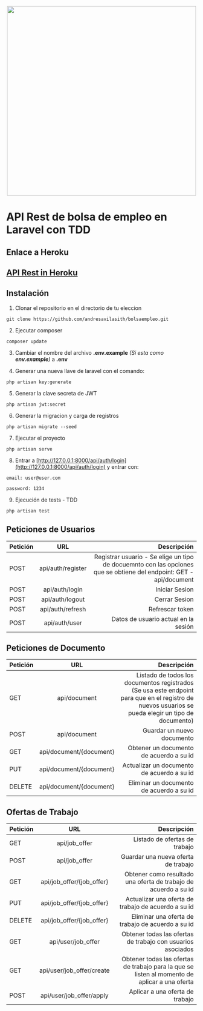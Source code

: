 <p align="center"><a href="https://laravel.com" target="_blank"><img src="https://raw.githubusercontent.com/laravel/art/master/logo-lockup/5%20SVG/2%20CMYK/1%20Full%20Color/laravel-logolockup-cmyk-red.svg" width="500"></a></p>



# API Rest de bolsa de empleo en Laravel con TDD

## Enlace a Heroku


## [API Rest in Heroku](https://frozen-garden-70878.herokuapp.com/) 

## Instalación

1. Clonar el repositorio en el directorio de tu eleccion
```
git clone https://github.com/andresavilasith/bolsaempleo.git
```
2. Ejecutar composer  
```
composer update
```
3. Cambiar el nombre del archivo **.env.example** _(Si esta como **env.example**)_ a **.env**

4. Generar una nueva llave de laravel con el comando:
```
php artisan key:generate
```
5. Generar la clave secreta de JWT
```
php artisan jwt:secret
``````

6. Generar la migracion y carga de registros
```
php artisan migrate --seed
``````
7. Ejecutar el proyecto
```
php artisan serve
``````
8. Entrar a [http://127.0.0.1:8000/api/auth/login](http://127.0.0.1:8000/api/auth/login) y entrar con:
```
email: user@user.com
``````
```
password: 1234
``````
9. Ejecución de tests - TDD
```
php artisan test
``````



## Peticiones de Usuarios

|  Petición  |      URL      |  Descripción |
|----------|:-------------:|------:|
|   POST    |  api/auth/register | Registrar usuario - Se elige un tipo de docuemnto con las opciones que se obtiene del endpoint: GET - api/document |
|   POST    |  api/auth/login | Iniciar Sesion |
|   POST    |  api/auth/logout | Cerrar Sesion |
|   POST    |  api/auth/refresh | Refrescar token |
|   POST    |  api/auth/user | Datos de usuario actual en la sesión |

## Peticiones de Documento

|  Petición  |      URL      |  Descripción |
|----------|:-------------:|------:|
|   GET     |  api/document | Listado de todos los documentos registrados (Se usa este endpoint para que en el registro de nuevos usuarios se pueda elegir un tipo de documento) |
|   POST    |  api/document | Guardar un nuevo documento |
|   GET     |  api/document/{document} | Obtener un documento de acuerdo a su id |
|   PUT     |  api/document/{document} | Actualizar un documento de acuerdo a su id |
|   DELETE     |  api/document/{document} | Eliminar un documento de acuerdo a su id |

## Ofertas de Trabajo 

|  Petición  |      URL      |  Descripción |
|----------|:-------------:|------:|
|   GET    |  api/job_offer | Listado de ofertas de trabajo |
|   POST   |  api/job_offer | Guardar una nueva oferta de trabajo |
|   GET    |  api/job_offer/{job_offer} | Obtener como resultado una oferta de trabajo de acuerdo a su id  |
|   PUT    |  api/job_offer/{job_offer} | Actualizar una oferta de trabajo de acuerdo a su id  |
|   DELETE    |  api/job_offer/{job_offer} | Eliminar una oferta de trabajo de acuerdo a su id  |
|   GET    |  api/user/job_offer | Obtener todas las ofertas de trabajo con usuarios asociados  |
|   GET    |  api/user/job_offer/create | Obtener todas las ofertas de trabajo para la que se listen al momento de aplicar a una oferta  |
|   POST    |  api/user/job_offer/apply | Aplicar a una oferta de trabajo  |